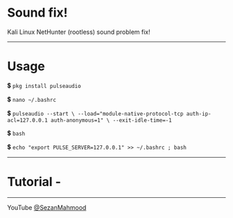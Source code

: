 # Sound fix!
Kali Linux NetHunter (rootless) sound problem fix!

---
# Usage

💲 `pkg install pulseaudio`

💲 `nano ~/.bashrc`

💲 `pulseaudio --start \
    --load="module-native-protocol-tcp auth-ip-acl=127.0.0.1 auth-anonymous=1" \
    --exit-idle-time=-1`

💲 `bash`

💲 `echo "export PULSE_SERVER=127.0.0.1" >> ~/.bashrc ; bash`

---

# Tutorial -

---

YouTube <a href="https://youtube.com/@SezanMahmood"> @SezanMahmood </a>




